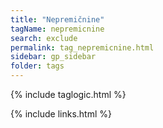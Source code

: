 ```yaml
---
title: "Nepremičnine"
tagName: nepremicnine
search: exclude
permalink: tag_nepremicnine.html
sidebar: gp_sidebar
folder: tags
---
```

{% include taglogic.html %}

{% include links.html %}
